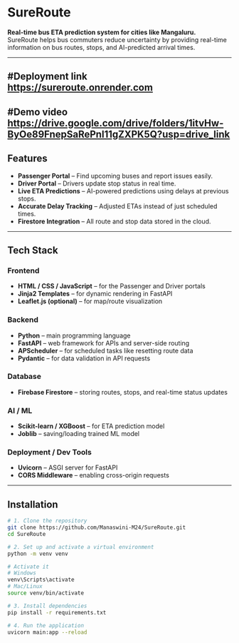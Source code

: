 # SureRoute

**Real-time bus ETA prediction system for cities like Mangaluru.**  
SureRoute helps bus commuters reduce uncertainty by providing real-time information on bus routes, stops, and AI-predicted arrival times.

---
#Deployment link
**https://sureroute.onrender.com**
---
#Demo video
**https://drive.google.com/drive/folders/1itvHw-ByOe89FnepSaRePnl11gZXPK5Q?usp=drive_link**
---
## Features

- **Passenger Portal** – Find upcoming buses and report issues easily.  
- **Driver Portal** – Drivers update stop status in real time.  
- **Live ETA Predictions** – AI-powered predictions using delays at previous stops.  
- **Accurate Delay Tracking** – Adjusted ETAs instead of just scheduled times.  
- **Firestore Integration** – All route and stop data stored in the cloud.

---

## Tech Stack

### Frontend
- **HTML / CSS / JavaScript** – for the Passenger and Driver portals  
- **Jinja2 Templates** – for dynamic rendering in FastAPI  
- **Leaflet.js (optional)** – for map/route visualization  

### Backend
- **Python** – main programming language  
- **FastAPI** – web framework for APIs and server-side routing  
- **APScheduler** – for scheduled tasks like resetting route data  
- **Pydantic** – for data validation in API requests  

### Database
- **Firebase Firestore** – storing routes, stops, and real-time status updates  

### AI / ML
- **Scikit-learn / XGBoost** – for ETA prediction model  
- **Joblib** – saving/loading trained ML model  

### Deployment / Dev Tools
- **Uvicorn** – ASGI server for FastAPI  
- **CORS Middleware** – enabling cross-origin requests  

---

## Installation

```bash
# 1. Clone the repository
git clone https://github.com/Manaswini-M24/SureRoute.git
cd SureRoute

# 2. Set up and activate a virtual environment
python -m venv venv

# Activate it
# Windows
venv\Scripts\activate
# Mac/Linux
source venv/bin/activate

# 3. Install dependencies
pip install -r requirements.txt

# 4. Run the application
uvicorn main:app --reload
